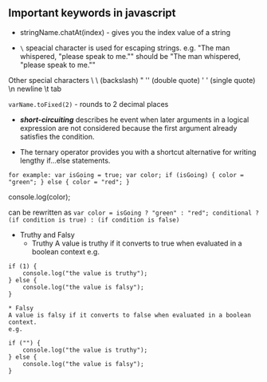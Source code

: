 ## Important keywords in javascript

* stringName.chatAt(index) - gives you the index value of a string

* ` \ ` speacial character is used for escaping strings. e.g.
  "The man whispered, "please speak to me."" should be 
  "The man whispered, \"please speak to me.\""

Other special characters
\\	\ (backslash)
\"	'' (double quote)
\'	' (single quote)
\n	newline
\t	tab

`varName.toFixed(2)` - rounds to 2 decimal places

* ***short-circuiting*** describes he event when later arguments in a logical expression are not considered because the first argument already satisfies the condition.

* The ternary operator provides you with a shortcut alternative for writing lengthy if...else statements.

`for example:
var isGoing = true;
var color;
if (isGoing) {
  color = "green";
} else {
  color = "red";
}`

console.log(color);

can be rewritten as
`var color = isGoing ? "green" : "red";
			conditional ? (if condition is true) : (if condition is false)`

* Truthy and Falsy
	* Truthy
	A value is truthy if it converts to true when evaluated in a boolean context
	e.g.
```
if (1) {
    console.log("the value is truthy");
} else {
    console.log("the value is falsy");
}
```
	* Falsy
	A value is falsy if it converts to false when evaluated in a boolean context.
	e.g.
```
if ("") {
    console.log("the value is truthy");
} else {
    console.log("the value is falsy");
}
```